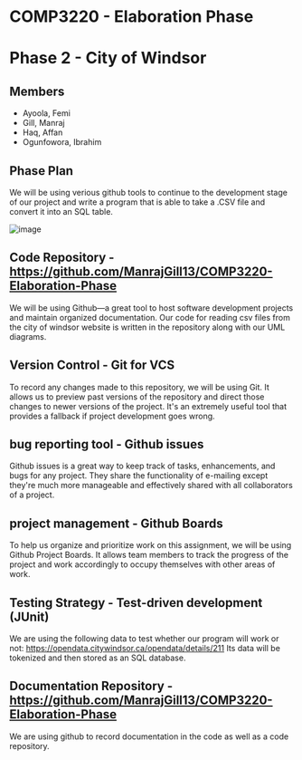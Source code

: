 # COMP3220 - Elaboration Phase

# Phase 2 - City of Windsor

## Members
* Ayoola, Femi
* Gill, Manraj
* Haq, Affan
* Ogunfowora, Ibrahim

## Phase Plan
We will be using verious github tools to continue to the development stage of our project and write a program that is able to take a .CSV file and convert it into an SQL table.

![image](https://raw.githubusercontent.com/ManrajGill13/COMP3220-Elaboration-Phase/main/Images/Main.jpg)

## Code Repository - https://github.com/ManrajGill13/COMP3220-Elaboration-Phase
We will be using Github—a great tool to host software development projects and maintain organized documentation. Our code for reading csv files from the city of windsor website is written in the repository along with our UML diagrams.

## Version Control - Git for VCS
To record any changes made to this repository, we will be using Git. It allows us to preview past versions of the repository and direct those changes to newer versions of the project. It's an extremely useful tool that provides a fallback if project development goes wrong.

## bug reporting tool - Github issues 
Github issues is a great way to keep track of tasks, enhancements, and bugs for any project. They share the functionality of e-mailing except they're much more manageable and effectively shared with all collaborators of a project.

## project management - Github Boards
To help us organize and prioritize work on this assignment, we will be using Github Project Boards. It allows team members to track the progress of the project and work accordingly to occupy themselves with other areas of work.

## Testing Strategy - Test-driven development (JUnit)
We are using the following data to test whether our program will work or not: https://opendata.citywindsor.ca/opendata/details/211
Its data will be tokenized and then stored as an SQL database.

## Documentation Repository - https://github.com/ManrajGill13/COMP3220-Elaboration-Phase
We are using github to record documentation in the code as well as a code repository.

